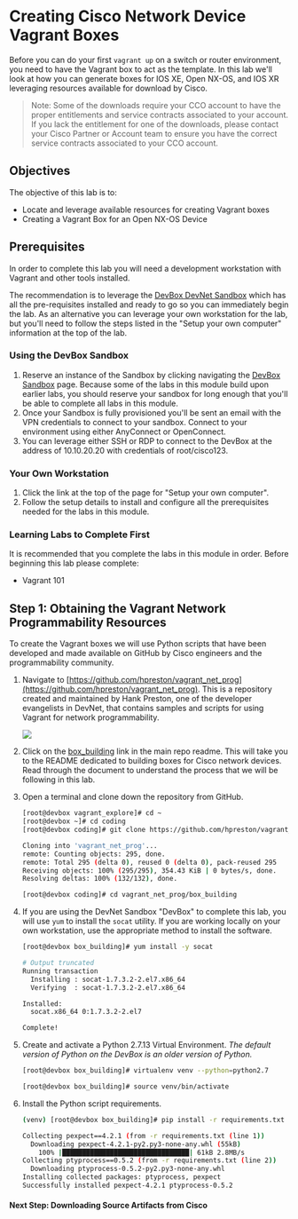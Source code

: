 # Creating Cisco Network Device Vagrant Boxes

Before you can do your first `vagrant up` on a switch or router environment, you need to have the Vagrant box to act as the template.  In this lab we'll look at how you can generate boxes for IOS XE, Open NX-OS, and IOS XR leveraging resources available for download by Cisco.  

> Note: Some of the downloads require your CCO account to have the proper entitlements and service contracts associated to your account.  If you lack the entitlement for one of the downloads, please contact your Cisco Partner or Account team to ensure you have the correct service contracts associated to your CCO account.  

## Objectives

The objective of this lab is to:

* Locate and leverage available resources for creating Vagrant boxes
* Creating a Vagrant Box for an Open NX-OS Device

## Prerequisites

In order to complete this lab you will need a development workstation with Vagrant and other tools installed.  

The recommendation is to leverage the [DevBox DevNet Sandbox](https://devnetsandbox.cisco.com/RM/Diagram/Index/f1a51f3b-3377-444d-97f0-5ad300d976be?diagramType=Topology) which has all the pre-requisites installed and ready to go so you can immediately begin the lab.  As an alternative you can leverage your own workstation for the lab, but you'll need to follow the steps listed in the "Setup your own computer" information at the top of the lab.  

### Using the DevBox Sandbox

1. Reserve an instance of the Sandbox by clicking navigating the [DevBox Sandbox](https://devnetsandbox.cisco.com/RM/Diagram/Index/f1a51f3b-3377-444d-97f0-5ad300d976be?diagramType=Topology) page.  Because some of the labs in this module build upon earlier labs, you should reserve your sandbox for long enough that you'll be able to complete all labs in this module.  
1. Once your Sandbox is fully provisioned you'll be sent an email with the VPN credentials to connect to your sandbox.  Connect to your environment using either AnyConnect or OpenConnect.  
1. You can leverage either SSH or RDP to connect to the DevBox at the address of 10.10.20.20 with credentials of root/cisco123.  

### Your Own Workstation

1. Click the link at the top of the page for "Setup your own computer".
1. Follow the setup details to install and configure all the prerequisites needed for the labs in this module.  

### Learning Labs to Complete First

It is recommended that you complete the labs in this module in order.  Before beginning this lab please complete:

* Vagrant 101

## Step 1: Obtaining the Vagrant Network Programmability Resources  

To create the Vagrant boxes we will use Python scripts that have been developed and made available on GitHub by Cisco engineers and the programmability community.  

1. Navigate to [https://github.com/hpreston/vagrant_net_prog](https://github.com/hpreston/vagrant_net_prog).  This is a repository created and maintained by Hank Preston, one of the developer evangelists in DevNet, that contains samples and scripts for using Vagrant for network programmability.  

    <!-- ![](images/vagrant_net_prog_repo.png) -->
    ![](/posts/files/vagrant_box_creation/images/vagrant_net_prog_repo.png)

1. Click on the [box_building](https://github.com/hpreston/vagrant_net_prog/tree/master/box_building) link in the main repo readme.  This will take you to the README dedicated to building boxes for Cisco network devices.  Read through the document to understand the process that we will be following in this lab.  

1. Open a terminal and clone down the repository from GitHub.  

    ```bash
    [root@devbox vagrant_explore]# cd ~
    [root@devbox ~]# cd coding
    [root@devbox coding]# git clone https://github.com/hpreston/vagrant_net_prog

    Cloning into 'vagrant_net_prog'...
    remote: Counting objects: 295, done.
    remote: Total 295 (delta 0), reused 0 (delta 0), pack-reused 295
    Receiving objects: 100% (295/295), 354.43 KiB | 0 bytes/s, done.
    Resolving deltas: 100% (132/132), done.

    [root@devbox coding]# cd vagrant_net_prog/box_building
    ```

1. If you are using the DevNet Sandbox "DevBox" to complete this lab, you will use `yum` to install the `socat` utility.  If you are working locally on your own workstation, use the appropriate method to install the software.  

    ```bash
    [root@devbox box_building]# yum install -y socat

    # Output truncated
    Running transaction
      Installing : socat-1.7.3.2-2.el7.x86_64                                                                              1/1
      Verifying  : socat-1.7.3.2-2.el7.x86_64                                                                              1/1

    Installed:
      socat.x86_64 0:1.7.3.2-2.el7

    Complete!
    ```

1. Create and activate a Python 2.7.13 Virtual Environment.  *The default version of Python on the DevBox is an older version of Python.*

    ```bash
    [root@devbox box_building]# virtualenv venv --python=python2.7

    [root@devbox box_building]# source venv/bin/activate
    ```

1. Install the Python script requirements.  

    ```bash
    (venv) [root@devbox box_building]# pip install -r requirements.txt

    Collecting pexpect==4.2.1 (from -r requirements.txt (line 1))
      Downloading pexpect-4.2.1-py2.py3-none-any.whl (55kB)
        100% |████████████████████████████████| 61kB 2.8MB/s
    Collecting ptyprocess==0.5.2 (from -r requirements.txt (line 2))
      Downloading ptyprocess-0.5.2-py2.py3-none-any.whl
    Installing collected packages: ptyprocess, pexpect
    Successfully installed pexpect-4.2.1 ptyprocess-0.5.2
    ```

#### Next Step: Downloading Source Artifacts from Cisco
